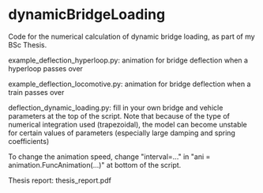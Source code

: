 # dynamicBridgeLoading
Code for the numerical calculation of dynamic bridge loading, as part of my BSc Thesis.



example_deflection_hyperloop.py: animation for bridge deflection when a hyperloop passes over

example_deflection_locomotive.py: animation for bridge deflection when a train passes over

deflection_dynamic_loading.py: fill in your own bridge and vehicle parameters at the top of 
  the script. Note that because of the type of numerical integration used (trapezoidal), 
  the model can become unstable for certain values of parameters (especially large damping 
  and spring coefficients)
  
  
  
To change the animation speed, change "interval=..." in "ani = animation.FuncAnimation(...)"
  at bottom of the script.


Thesis report: thesis_report.pdf
